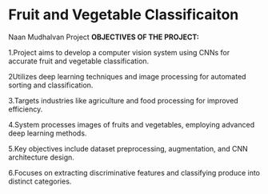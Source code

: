 # Fruit and Vegetable Classificaiton
Naan Mudhalvan Project 
**OBJECTIVES OF THE PROJECT:**

1.Project aims to develop a computer vision system using CNNs for accurate fruit and vegetable classification.

2Utilizes deep learning techniques and image processing for automated sorting and classification.

3.Targets industries like agriculture and food processing for improved efficiency.

4.System processes images of fruits and vegetables, employing advanced deep learning methods.

5.Key objectives include dataset preprocessing, augmentation, and CNN architecture design.

6.Focuses on extracting discriminative features and classifying produce into distinct categories.

